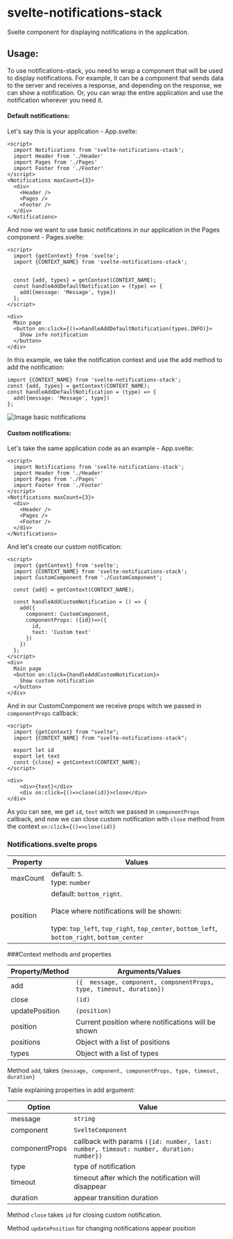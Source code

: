 # svelte-notifications-stack

Svelte component for displaying notifications in the application.

## Usage:

To use notifications-stack, you need to wrap a component that will be used to display notifications. For example, it can be a component that sends data to the server and receives a response, and depending on the response, we can show a notification. Or, you can wrap the entire application and use the notification wherever you need it.

#### Default notifications:

Let's say this is your application - App.svelte:

```sveltehtml
<script>
  import Notifications from 'svelte-notifications-stack';
  import Header from './Header'
  import Pages from './Pages'
  import Footer from './Footer'
</script>
<Notifications maxCount={3}>
  <div>
    <Header />
    <Pages />
    <Footer />
  </div>
</Notifications>
```
And now we want to use basic notifications in our application in the Pages component - Pages.svelte:

```sveltehtml
<script>
  import {getContext} from 'svelte';
  import {CONTEXT_NAME} from 'svelte-notifications-stack';


  const {add, types} = getContext(CONTEXT_NAME);
  const handleAddDefaultNotification = (type) => {
    add({message: 'Message', type})
  };
</script>

<div>
  Main page
  <button on:click={()=>handleAddDefaultNotification(types.INFO)}>
    Show info notification
  </button>
</div>
```

In this example, we take the notification context and use the add method to add the notification:

```sveltejs
import {CONTEXT_NAME} from 'svelte-notifications-stack';
const {add, types} = getContext(CONTEXT_NAME);
const handleAddDefaultNotification = (type) => {
  add({message: 'Message', type})
};
```

![Image basic notifications](https://i.ibb.co/wc0LYS5/Screenshot-2020-09-30-at-00-02-19.png)

#### Custom notifications:

Let's take the same application code as an example - App.svelte:

```sveltehtml
<script>
  import Notifications from 'svelte-notifications-stack';
  import Header from './Header'
  import Pages from './Pages'
  import Footer from './Footer'
</script>
<Notifications maxCount={3}>
  <div>
    <Header />
    <Pages />
    <Footer />
  </div>
</Notifications>
```

And let's create our custom notification:

```sveltehtml
<script>
  import {getContext} from 'svelte';
  import {CONTEXT_NAME} from 'svelte-notifications-stack';
  import CustomComponent from './CustomComponent';

  const {add} = getContext(CONTEXT_NAME);

  const handleAddCustomNotification = () => {
    add({
      component: CustomComponent, 
      componentProps: ({id})=>({
        id, 
        text: 'Custom text'
      })
    })
  };
</script>
<div>
  Main page
  <button on:click={handleAddCustomNotification}>
    Show custom notification
  </button>
</div>
```
And in our CustomComponent we receive props witch we passed in `componentProps` callback:

```sveltehtml
<script>
  import {getContext} from "svelte";
  import {CONTEXT_NAME} from "svelte-notifications-stack";

  export let id
  export let text
  const {close} = getContext(CONTEXT_NAME);
</script>

<div>
    <div>{text}</div>
    <div on:click={()=>close(id)}>close</div>
</div>
```

As you can see, we get `id`, `text` witch we passed in `componentProps` callback, and now we can close custom notification with `close` method from the context `on:click={()=>close(id)}`

### Notifications.svelte props

| Property | Values                                                                                                                                                          |
|----------|-----------------------------------------------------------------------------------------------------------------------------------------------------------------|
| maxCount | default: `5`.<br>type: `number`                                                                                                                                       |
| position | default: `bottom_right`.<br><br>Place where notifications will be shown:  <br><br> type: `top_left`, `top_right`, `top_center`, `bottom_left`, `bottom_right`, `bottom_center` |

###Context methods and properties

| Property/Method | Arguments/Values                                                    |
|-----------------|---------------------------------------------------------------------|
| add             | `({  message, component, componentProps, type, timeout, duration})` |
| close           | `(id)`                                                              |
| updatePosition  | `(position)`                                                        |
| position        | Current position where notifications will be shown                  |
| positions       | Object with a list of positions                                     |
| types           | Object with a list of types                                         |

Method `add`, takes `{message, component, componentProps, type, timeout, duration}`

Table explaining properties in add argument:

| Option         | Value                                                                                  |
|----------------|----------------------------------------------------------------------------------------|
| message        | `string`                                                                               |
| component      | `SvelteComponent`                                                                      |
| componentProps | callback with params `({id: number, last: number, timeout: number, duration: number})` |
| type           | type of notification                                                                   |
| timeout        | timeout after which the notification will disappear                                    |
| duration       | appear transition duration                                                             |

Method `close` takes `id` for closing custom notification.

Method `updatePosition` for changing notifications appear position
